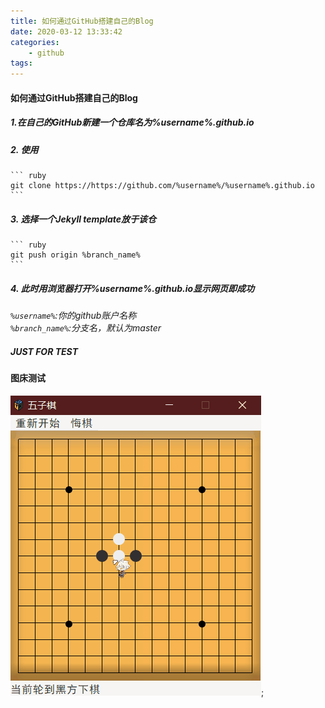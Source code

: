 ```yaml
---
title: 如何通过GitHub搭建自己的Blog
date: 2020-03-12 13:33:42
categories:
    - github
tags:
---
```


#### 如何通过GitHub搭建自己的Blog

##### 1.在自己的GitHub新建一个仓库名为%username%.github.io  

##### 2. 使用
    

    ``` ruby
    git clone https://https://github.com/%username%/%username%.github.io
    ```

##### 3. 选择一个Jekyll template放于该仓
    
    
    ``` ruby
    git push origin %branch_name%
    ```

##### 4. 此时用浏览器打开%username%.github.io显示网页即成功 

*`%username%`:你的github账户名称*  
*`%branch_name%`:分支名，默认为master*  

##### JUST FOR TEST

#### 图床测试

![](/res/image/1826797494.gif);